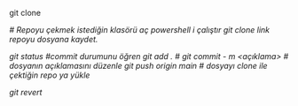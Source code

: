 git clone <address>    # Repoyu çekmek istediğin klasörü aç powershell i çalıştır git clone link repoyu dosyana kaydet.

git status   #commit durumunu öğren
git add .  #
git commit - m <açıklama>   # dosyanın açıklamasını düzenle
git push origin main  # dosyayı clone ile çektiğin repo ya yükle


git revert <commit-id>